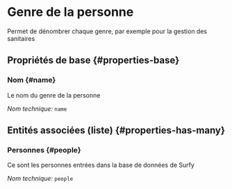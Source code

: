 # Genre de la personne
<!--- THIS FILE IS GENERATED PLEASE DO NOT EDIT IT DIRECTLY --->

Permet de dénombrer chaque genre, par exemple pour la gestion des sanitaires

<OH code="personGender"/>


## Propriétés de base {#properties-base}

### Nom {#name}

Le nom du genre de la personne

*Nom technique:* ```name```
<PH code="personGender:name"/>




## Entités associées (liste) {#properties-has-many}

### Personnes {#people}

Ce sont les personnes entrées dans la base de données de Surfy

*Nom technique:* ```people```
<PH code="personGender:people"/>





